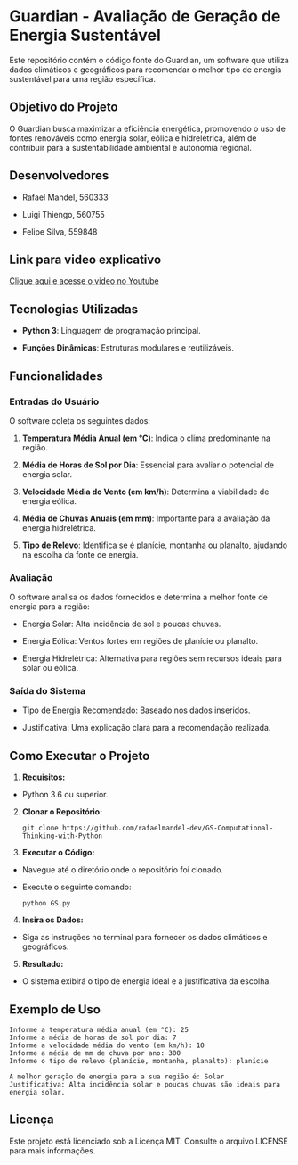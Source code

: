 # Guardian - Avaliação de Geração de Energia Sustentável

Este repositório contém o código fonte do Guardian, um software que utiliza dados climáticos e geográficos para recomendar o melhor tipo de energia sustentável para uma região específica.

## Objetivo do Projeto

O Guardian busca maximizar a eficiência energética, promovendo o uso de fontes renováveis como energia solar, eólica e hidrelétrica, além de contribuir para a sustentabilidade ambiental e autonomia regional.

## Desenvolvedores

- Rafael Mandel, 560333

- Luigi Thiengo, 560755

- Felipe Silva, 559848

## Link para video explicativo

[Clique aqui e acesse o video no Youtube](https://youtu.be/T60BqlcKrpY)

## Tecnologias Utilizadas

- **Python 3**: Linguagem de programação principal.

- **Funções Dinâmicas**: Estruturas modulares e reutilizáveis.

## Funcionalidades

### Entradas do Usuário

O software coleta os seguintes dados:

1. **Temperatura Média Anual (em °C)**: Indica o clima predominante na região.

2. **Média de Horas de Sol por Dia**: Essencial para avaliar o potencial de energia solar.

3. **Velocidade Média do Vento (em km/h)**: Determina a viabilidade de energia eólica.

4. **Média de Chuvas Anuais (em mm)**: Importante para a avaliação da energia hidrelétrica.

5. **Tipo de Relevo**: Identifica se é planície, montanha ou planalto, ajudando na escolha da fonte de energia.

### Avaliação

O software analisa os dados fornecidos e determina a melhor fonte de energia para a região:

- Energia Solar: Alta incidência de sol e poucas chuvas.

- Energia Eólica: Ventos fortes em regiões de planície ou planalto.

- Energia Hidrelétrica: Alternativa para regiões sem recursos ideais para solar ou eólica.

### Saída do Sistema

- Tipo de Energia Recomendado: Baseado nos dados inseridos.

- Justificativa: Uma explicação clara para a recomendação realizada.

## Como Executar o Projeto

1. **Requisitos:**

- Python 3.6 ou superior.

2. **Clonar o Repositório:**

    ``git clone https://github.com/rafaelmandel-dev/GS-Computational-Thinking-with-Python``

3. **Executar o Código:**

- Navegue até o diretório onde o repositório foi clonado.

- Execute o seguinte comando:

    ``python GS.py``

4. **Insira os Dados:**

- Siga as instruções no terminal para fornecer os dados climáticos e geográficos.

5. **Resultado:**

- O sistema exibirá o tipo de energia ideal e a justificativa da escolha.

## Exemplo de Uso

    Informe a temperatura média anual (em °C): 25
    Informe a média de horas de sol por dia: 7
    Informe a velocidade média do vento (em km/h): 10
    Informe a média de mm de chuva por ano: 300
    Informe o tipo de relevo (planície, montanha, planalto): planície

    A melhor geração de energia para a sua região é: Solar
    Justificativa: Alta incidência solar e poucas chuvas são ideais para energia solar.

## Licença

Este projeto está licenciado sob a Licença MIT. Consulte o arquivo LICENSE para mais informações.
